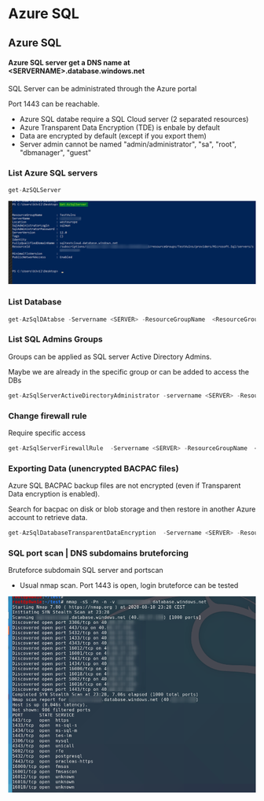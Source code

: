 # Azure SQL

## Azure SQL

#### Azure SQL server get a DNS name at &lt;SERVERNAME&gt;.database.windows.net

SQL Server can be administrated through the Azure portal

Port 1443 can be reachable.

* Azure SQL databe require a SQL Cloud server \(2 separated resources\)
* Azure Transparent Data Encryption \(TDE\) is enbale by default
* Data are encrypted by default \(except if you export them\)
* Server admin cannot be named "admin/administrator", "sa", "root", "dbmanager", "guest"

### List Azure SQL servers

```csharp
get-AzSQLServer
```

![](../../../../../.gitbook/assets/image%20%28270%29.png)

### List Database

```csharp
get-AzSqlDAtabse -Servername <SERVER> -ResourceGroupName  <ResourceGroupName>
```

### List SQL Admins Groups

Groups can be applied as SQL server Active Directory Admins.

Maybe we are already in the specific group or can be added to access the DBs

```csharp
get-AzSqlServerActiveDirectoryAdministrator -servername <SERVER> -ResourceGroupName  <ResourceGroupName>
```

### Change firewall rule

Require specific access

```csharp
get-AzSqlServerFirewallRule  -Servername <SERVER> -ResourceGroupName  <ResourceGroupName>
```

### Exporting Data \(unencrypted BACPAC files\)

Azure SQL BACPAC backup files are not encrypted \(even if Transparent Data encryption is enabled\).

Search for bacpac on disk or blob storage and then restore in another Azure account to retrieve data.

```csharp
get-AzSqlDatabaseTransparentDataEncryption  -Servername <SERVER> -ResourceGroupName  <ResourceGroupName>
```

### SQL port scan \| DNS subdomains bruteforcing

Bruteforce subdomain SQL server and portscan

* Usual nmap scan. Port 1443 is open, login bruteforce can be tested

![](../../../../../.gitbook/assets/image%20%2860%29.png)



